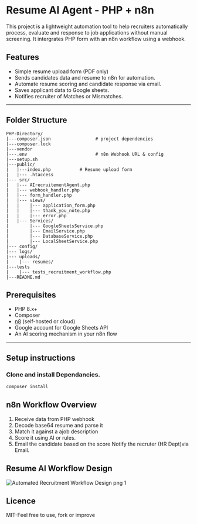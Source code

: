 # Resume AI Agent - PHP + n8n
This project is a lightweight automation tool to help recruiters automatically process, evaluate and response to job applications without manual screening. 
It intergrates PHP form with an n8n workflow using a webhook.

## Features
- Simple resume upload form (PDF only)
- Sends candidates data and resume to n8n for automation.
- Automate resume scoring and candidate response via email.
- Saves applicant data to Google sheets.
- Notifies recruiter of Matches or Mismatches.

---

## Folder Structure
```resume-ai-agent/
PHP-Directory/
|---composer.json                 # project dependencies
|---composer.lock
|---vendor
|---.env                          # n8n Webhook URL & config
|---setup.sh
|---public/
|   |---index.php           # Resume upload form
|   |--- .htaccess
|--- src/
|   |--- AIrecruitementAgent.php
|   |--- webhook_handler.php
|   |--- form_handler.php 
|   |--- views/
|   |    |--- application_form.php
|   |    |--- thank_you_note.php
|   |    |--- error.php
|   |--- Services/
|        |--- GoogleSheetsService.php
|        |--- EmailService.php
|        |--- DatabaseService.php
|        |--- LocalSheetService.php
|--- config/
|--- logs/
|--- uploads/
|    |--- resumes/
|---tests
|    |--- tests_recruitment_workflow.php
|---README.md
```

## Prerequisites
- PHP 8.x+
- Composer
- [n8](https://n8n.io) (self-hosted or cloud)
- Google account for Google Sheets API
- An AI scoring mechanism in your n8n flow
---

## Setup instructions
### Clone and install Dependancies.
```bash
composer install
```
## n8n Workflow Overview
1. Receive data from PHP webhook
2. Decode base64 resume and parse it
3. Match it against a ajob description
4. Score it using AI or rules.
5. Email the candidate based on the score
Notify the recruter (HR Dept)via Email.

## Resume AI Workflow Design
![Automated Recruitment Workflow Design png 1](https://github.com/user-attachments/assets/2d36dd8f-7c0b-4fa4-927e-71bf0898d117)

## Licence
MIT-Feel free to use, fork or improve
